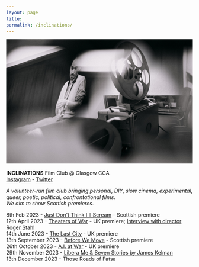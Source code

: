 ```yaml
---  
layout: page  
title:  
permalink: /inclinations/  
---  
```


![inclinations](/images/inclin.jpg)    

**INCLINATIONS** Film Club @ Glasgow CCA    
[Instagram](https://www.instagram.com/inclinations_film_club/) - [Twitter](https://twitter.com/inclinations_fc)  
    
_A volunteer-run film club bringing personal, DIY, slow cinema, experimental, queer, poetic, political, confrontational films.  
We aim to show Scottish premieres._  
  
8th Feb 2023 - [Just Don't Think I'll Scream](https://www.cca-glasgow.com/programme/just-dont-think-ill-scream) - Scottish premiere  
12th April 2023 - [Theaters of War](https://www.cca-glasgow.com/programme/theaters-of-war) - UK premiere; [Interview with director Roger Stahl](https://www.conter.scot/2023/4/10/theatres-of-war-exposing-the-military-entertainment-complex/)  
14th June 2023 - [The Last City](https://www.cca-glasgow.com/programme/the-last-city) - UK premiere  
13th September 2023 - [Before We Move](https://www.cca-glasgow.com/programme/before-we-move) - Scottish premiere  
26th October 2023 - [A.I. at War](https://www.cca-glasgow.com/programme/a-i-at-war) - UK premiere  
29th November 2023 - [Libera Me & Seven Stories by James Kelman](https://www.cca-glasgow.com/programme/libera-me-seven-stories-by-james-kelman)  
13th December 2023 - Those Roads of Fatsa

